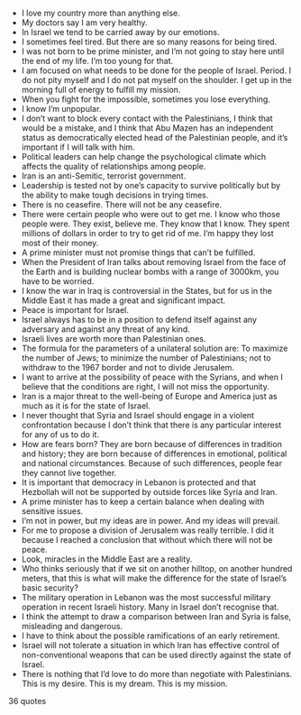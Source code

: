  - I love my country more than anything else.
 - My doctors say I am very healthy.
 - In Israel we tend to be carried away by our emotions.
 - I sometimes feel tired. But there are so many reasons for being tired.
 - I was not born to be prime minister, and I’m not going to stay here until the end of my life. I’m too young for that.
 - I am focused on what needs to be done for the people of Israel. Period. I do not pity myself and I do not pat myself on the shoulder. I get up in the morning full of energy to fulfill my mission.
 - When you fight for the impossible, sometimes you lose everything.
 - I know I’m unpopular.
 - I don’t want to block every contact with the Palestinians, I think that would be a mistake, and I think that Abu Mazen has an independent status as democratically elected head of the Palestinian people, and it’s important if I will talk with him.
 - Political leaders can help change the psychological climate which affects the quality of relationships among people.
 - Iran is an anti-Semitic, terrorist government.
 - Leadership is tested not by one’s capacity to survive politically but by the ability to make tough decisions in trying times.
 - There is no ceasefire. There will not be any ceasefire.
 - There were certain people who were out to get me. I know who those people were. They exist, believe me. They know that I know. They spent millions of dollars in order to try to get rid of me. I’m happy they lost most of their money.
 - A prime minister must not promise things that can’t be fulfilled.
 - When the President of Iran talks about removing Israel from the face of the Earth and is building nuclear bombs with a range of 3000km, you have to be worried.
 - I know the war in Iraq is controversial in the States, but for us in the Middle East it has made a great and significant impact.
 - Peace is important for Israel.
 - Israel always has to be in a position to defend itself against any adversary and against any threat of any kind.
 - Israeli lives are worth more than Palestinian ones.
 - The formula for the parameters of a unilateral solution are: To maximize the number of Jews; to minimize the number of Palestinians; not to withdraw to the 1967 border and not to divide Jerusalem.
 - I want to arrive at the possibility of peace with the Syrians, and when I believe that the conditions are right, I will not miss the opportunity.
 - Iran is a major threat to the well-being of Europe and America just as much as it is for the state of Israel.
 - I never thought that Syria and Israel should engage in a violent confrontation because I don’t think that there is any particular interest for any of us to do it.
 - How are fears born? They are born because of differences in tradition and history; they are born because of differences in emotional, political and national circumstances. Because of such differences, people fear they cannot live together.
 - It is important that democracy in Lebanon is protected and that Hezbollah will not be supported by outside forces like Syria and Iran.
 - A prime minister has to keep a certain balance when dealing with sensitive issues.
 - I’m not in power, but my ideas are in power. And my ideas will prevail.
 - For me to propose a division of Jerusalem was really terrible. I did it because I reached a conclusion that without which there will not be peace.
 - Look, miracles in the Middle East are a reality.
 - Who thinks seriously that if we sit on another hilltop, on another hundred meters, that this is what will make the difference for the state of Israel’s basic security?
 - The military operation in Lebanon was the most successful military operation in recent Israeli history. Many in Israel don’t recognise that.
 - I think the attempt to draw a comparison between Iran and Syria is false, misleading and dangerous.
 - I have to think about the possible ramifications of an early retirement.
 - Israel will not tolerate a situation in which Iran has effective control of non-conventional weapons that can be used directly against the state of Israel.
 - There is nothing that I’d love to do more than negotiate with Palestinians. This is my desire. This is my dream. This is my mission.

36 quotes